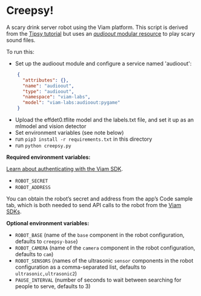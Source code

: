 # Creepsy! 
A scary drink server robot using the Viam platform. This script is derived from the [Tipsy tutorial](https://docs.viam.com/tutorials/projects/tipsy/) but uses an [*audioout* modular resource](https://github.com/viam-labs/audioout) to play scary sound files.

To run this:
* Set up the audioout module and configure a service named 'audioout':

``` json
    {
      "attributes": {},
      "name": "audioout",
      "type": "audioout",
      "namespace": "viam-labs",
      "model": "viam-labs:audioout:pygame"
    }
```

* Upload the effdet0.tflite model and the labels.txt file, and set it up as an mlmodel and vision detector
* Set environment variables (see note below)
* run `pip3 install -r requirements.txt` in this directory
* run `python creepsy.py`

**Required environment variables:**

[Learn about authenticating with the Viam SDK](https://docs.viam.com/program/run/#authentication).

- `ROBOT_SECRET`
- `ROBOT_ADDRESS`

You can obtain the robot’s secret and address from the app’s Code sample tab, which is both needed to send API calls to the robot from the [Viam SDKs](https://docs.viam.com/program/apis/).

**Optional environment variables:**

- `ROBOT_BASE` (name of the `base` component in the robot configuration, defaults to `creepsy-base`)
- `ROBOT_CAMERA` (name of the `camera` component in the robot configuration, defaults to `cam`)
- `ROBOT_SENSORS` (names of the ultrasonic `sensor` components in the robot configuration as a comma-separated list, defaults to `ultrasonic,ultrasonic2`)
- `PAUSE_INTERVAL` (number of seconds to wait between searching for people to serve, defaults to 3)
